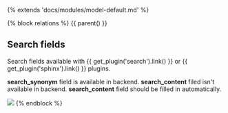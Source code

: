 {% extends 'docs/modules/model-default.md' %}

{% block relations %}
{{ parent() }}

## Search fields

Search fields available with {{ get_plugin('search').link() }} or {{ get_plugin('sphinx').link() }} plugins.

**search_synonym** field is available in backend. **search_content** filed isn't available in backend. **search_content** field should be filled in automatically. 

![](./../../../assets/images/backend-brand-4.png)
{% endblock %}
